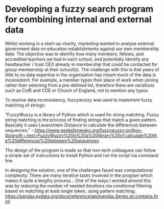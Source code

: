 # Developing a fuzzy search program for combining internal and external data

Whilst working in a start-up charity, marketing wanted to analyse external government data on education establishments against our own membership data. The objective was to identify how many members, fellows, and accredited teachers we had in each school, and potentially identify any headteacher / trust CEO already in membership that could be contacted for group membership at their school(s).
The challenge with this is that years of little to no data expertise in the organisation has meant much of the data is inconsistent. For example, a member types their place of work when joining rather than selecting from a pre-defined list, therefore there are variations such as CofE and COE or Church of England, not to mention any typos.

To resolve data inconsistency, fuzzywuzzy was used to implement fuzzy matching of strings:

"FuzzyWuzzy is a library of Python which is used for string matching. Fuzzy string matching is the process of finding strings that match a given pattern. Basically it uses Levenshtein Distance to calculate the differences between sequences." - https://www.geeksforgeeks.org/fuzzywuzzy-python-library/#:~:text=FuzzyWuzzy%20is%20a%20library%20of,calculate%20the%20differences%20between%20sequences.

The design of the program is made so that non-tech colleagues can follow a simple set of instructions to install Python and run the script via command line. 

In designing the solution, one of the challenges faced was computational complexity. There are many iterative tasks involved in the program which makes it quite a lengthy process... One of the ways I worked around this was by reducing the number of needed iterations via conditional filtering based on matching at least single token, using pattern matching: https://pandas.pydata.org/docs/reference/api/pandas.Series.str.contains.html
